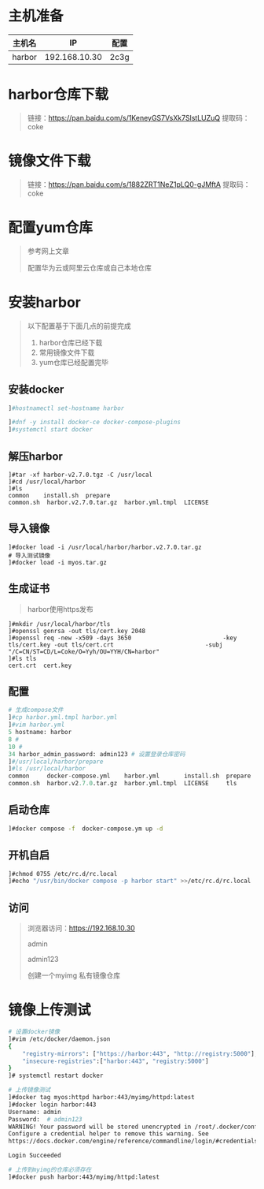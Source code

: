 # 主机准备

| 主机名 | IP            | 配置 |
| ------ | ------------- | ---- |
| harbor | 192.168.10.30 | 2c3g |

# harbor仓库下载

> 链接：https://pan.baidu.com/s/1KeneyGS7VsXk7SlstLUZuQ 
> 提取码：coke

# 镜像文件下载

> 链接：https://pan.baidu.com/s/1882ZRT1NeZ1pLQ0-gJMftA 
> 提取码：coke

# 配置yum仓库

> 参考网上文章
>
> 配置华为云或阿里云仓库或自己本地仓库

# 安装harbor

> 以下配置基于下面几点的前提完成
>
> 1. harbor仓库已经下载
> 2. 常用镜像文件下载
> 3. yum仓库已经配置完毕

## 安装docker

```python
]#hostnamectl set-hostname harbor

]#dnf -y install docker-ce docker-compose-plugins
]#systemctl start docker
```

## 解压harbor

```shell
]#tar -xf harbor-v2.7.0.tgz -C /usr/local
]#cd /usr/local/harbor
]#ls
common    install.sh  prepare
common.sh  harbor.v2.7.0.tar.gz  harbor.yml.tmpl  LICENSE    
```

## 导入镜像

```shell
]#docker load -i /usr/local/harbor/harbor.v2.7.0.tar.gz
# 导入测试镜像
]#docker load -i myos.tar.gz
```

## 生成证书

> harbor使用https发布

```shell
]#mkdir /usr/local/harbor/tls
]#openssl genrsa -out tls/cert.key 2048
]#openssl req -new -x509 -days 3650                          -key tls/cert.key -out tls/cert.crt                          -subj "/C=CN/ST=CD/L=Coke/O=Yyh/OU=YYH/CN=harbor"
]#ls tls
cert.crt  cert.key
```

## 配置

````python
# 生成compose文件
]#cp harbor.yml.tmpl harbor.yml
]#vim harbor.yml
5 hostname: harbor
8 # 
10 # 
34 harbor_admin_password: admin123 # 设置登录仓库密码
]#/usr/local/harbor/prepare
]#ls /usr/local/harbor
common     docker-compose.yml    harbor.yml       install.sh  prepare
common.sh  harbor.v2.7.0.tar.gz  harbor.yml.tmpl  LICENSE     tls
````

## 启动仓库

```sh
]#docker compose -f  docker-compose.ym up -d
```

## 开机自启

```sh
]#chmod 0755 /etc/rc.d/rc.local 
]#echo "/usr/bin/docker compose -p harbor start" >>/etc/rc.d/rc.local
```

## 访问

> 浏览器访问：https://192.168.10.30
>
> admin
>
> admin123
>
> 创建一个myimg 私有镜像仓库

# 镜像上传测试

```sh
# 设置docker镜像
]#vim /etc/docker/daemon.json
{
    "registry-mirrors": ["https://harbor:443", "http://registry:5000"],
    "insecure-registries":["harbor:443", "registry:5000"]
}
]# systemctl restart docker

# 上传镜像测试
]#docker tag myos:httpd harbor:443/myimg/httpd:latest
]#docker login harbor:443
Username: admin
Password:  # admin123
WARNING! Your password will be stored unencrypted in /root/.docker/config.json.
Configure a credential helper to remove this warning. See
https://docs.docker.com/engine/reference/commandline/login/#credentials-store

Login Succeeded

# 上传到myimg的仓库必须存在
]#docker push harbor:443/myimg/httpd:latest
```

